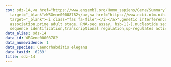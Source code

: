 ```yaml
---
csv: sdz-14,<a href="https://www.ensembl.org/Homo_sapiens/Gene/Summary?db=core;g=WBGene00008782"
  target="_blank">WBGene00008782</a>,<a href="https://www.ncbi.nlm.nih.gov/pubmed/30894454"
  target="_blank"><i class="fas fa-file"></i></a>",genetic interference,functional
  association,prime adult stage, RNA-seq assay, hsb-1(-),nucleotide sequence identification,nucleotide
  sequence identification,transcriptional regulation,up-regulates activity
data_alias: sdz-14
data_id: WBGene00008782
data_numevidence: 1
data_species: Caenorhabditis elegans
data_taxid: '6239'
title: sdz-14
---
```

